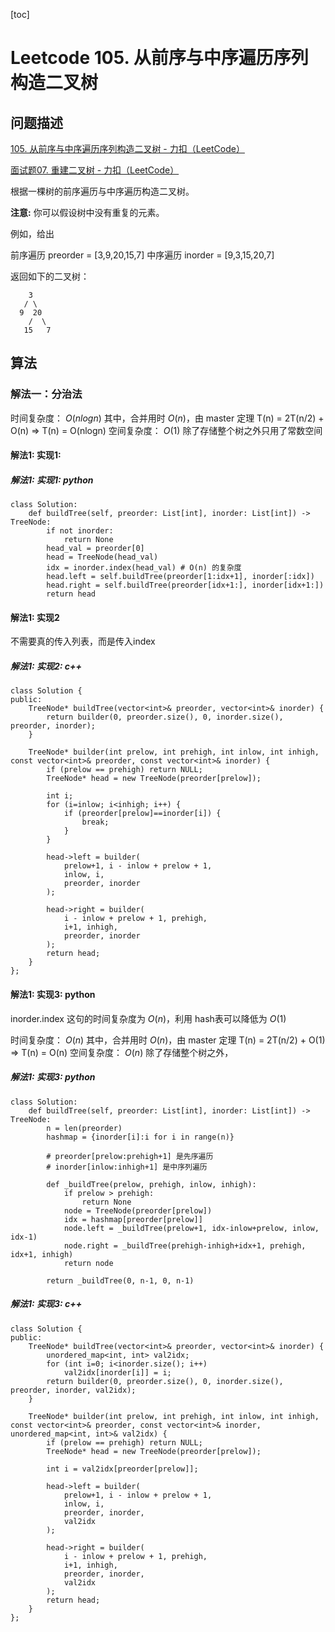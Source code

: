 [toc]

# Leetcode 105. 从前序与中序遍历序列构造二叉树

## 问题描述

[105. 从前序与中序遍历序列构造二叉树 - 力扣（LeetCode）](https://leetcode-cn.com/problems/construct-binary-tree-from-preorder-and-inorder-traversal/)

[面试题07. 重建二叉树 - 力扣（LeetCode）](https://leetcode-cn.com/problems/zhong-jian-er-cha-shu-lcof/)

根据一棵树的前序遍历与中序遍历构造二叉树。

**注意:**
你可以假设树中没有重复的元素。

例如，给出

前序遍历 preorder = [3,9,20,15,7]
中序遍历 inorder = [9,3,15,20,7]

返回如下的二叉树：
 
```
    3
   / \
  9  20
    /  \
   15   7   
```
## 算法

### 解法一：分治法

时间复杂度： $O(nlogn)$
其中，合并用时 $O(n)$，由 master 定理 
T(n) = 2T(n/2) + O(n) => T(n) = O(nlogn)
空间复杂度： $O(1)$ 除了存储整个树之外只用了常数空间

#### 解法1: 实现1:

##### 解法1: 实现1: python

```
class Solution:
    def buildTree(self, preorder: List[int], inorder: List[int]) -> TreeNode:
        if not inorder:
            return None
        head_val = preorder[0]
        head = TreeNode(head_val)
        idx = inorder.index(head_val) # O(n) 的复杂度
        head.left = self.buildTree(preorder[1:idx+1], inorder[:idx])
        head.right = self.buildTree(preorder[idx+1:], inorder[idx+1:])
        return head
```

#### 解法1: 实现2

不需要真的传入列表，而是传入index
##### 解法1: 实现2: c++

```
class Solution {
public:
    TreeNode* buildTree(vector<int>& preorder, vector<int>& inorder) {
        return builder(0, preorder.size(), 0, inorder.size(), preorder, inorder);
    }

    TreeNode* builder(int prelow, int prehigh, int inlow, int inhigh, const vector<int>& preorder, const vector<int>& inorder) {
        if (prelow == prehigh) return NULL;
        TreeNode* head = new TreeNode(preorder[prelow]);

        int i;
        for (i=inlow; i<inhigh; i++) {
            if (preorder[prelow]==inorder[i]) {
                break;
            }
        }

        head->left = builder(
            prelow+1, i - inlow + prelow + 1, 
            inlow, i, 
            preorder, inorder
        );

        head->right = builder(
            i - inlow + prelow + 1, prehigh,
            i+1, inhigh,
            preorder, inorder
        );
        return head;
    }
};
```

#### 解法1: 实现3: python

inorder.index 这句的时间复杂度为 $O(n)$，利用 hash表可以降低为 $O(1)$

时间复杂度： $O(n)$
其中，合并用时 $O(n)$，由 master 定理 
T(n) = 2T(n/2) + O(1) => T(n) = O(n)
空间复杂度： $O(n)$ 除了存储整个树之外，

##### 解法1: 实现3: python

```
class Solution:
    def buildTree(self, preorder: List[int], inorder: List[int]) -> TreeNode:
        n = len(preorder)
        hashmap = {inorder[i]:i for i in range(n)}
        
        # preorder[prelow:prehigh+1] 是先序遍历
        # inorder[inlow:inhigh+1] 是中序列遍历
        
        def _buildTree(prelow, prehigh, inlow, inhigh):
            if prelow > prehigh:
                return None
            node = TreeNode(preorder[prelow])
            idx = hashmap[preorder[prelow]]
            node.left = _buildTree(prelow+1, idx-inlow+prelow, inlow, idx-1)
            node.right = _buildTree(prehigh-inhigh+idx+1, prehigh, idx+1, inhigh)
            return node

        return _buildTree(0, n-1, 0, n-1)
```

##### 解法1: 实现3: c++

```
class Solution {
public:
    TreeNode* buildTree(vector<int>& preorder, vector<int>& inorder) {
        unordered_map<int, int> val2idx;
        for (int i=0; i<inorder.size(); i++) 
            val2idx[inorder[i]] = i;
        return builder(0, preorder.size(), 0, inorder.size(), preorder, inorder, val2idx);
    }

    TreeNode* builder(int prelow, int prehigh, int inlow, int inhigh, const vector<int>& preorder, const vector<int>& inorder, unordered_map<int, int>& val2idx) {
        if (prelow == prehigh) return NULL;
        TreeNode* head = new TreeNode(preorder[prelow]);

        int i = val2idx[preorder[prelow]];

        head->left = builder(
            prelow+1, i - inlow + prelow + 1, 
            inlow, i, 
            preorder, inorder,
            val2idx
        );

        head->right = builder(
            i - inlow + prelow + 1, prehigh,
            i+1, inhigh,
            preorder, inorder,
            val2idx
        );
        return head;
    }
};
```
